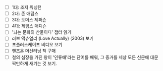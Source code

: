 - [ ] 1대: 조지 워싱턴
- [ ] 2대: 존 애덤스
- [ ] 3대: 토머스 제퍼슨
- [ ] 4대: 제임스 매디슨
- [ ] '뇌는 문화의 산물이다' 챕터 읽기
- [ ] 러브 액츄얼리 (Love Actually) (2003) 보기
- [ ] 포플러스케이프 비디오 보기
- [ ] 핸즈온 머신러닝 책 구매
- [ ] 철의 심장을 가진 왕이 '인류애'라는 단어를 배워, 그 증거를 세상 모든 신문에 대문짝만하게 새기는 것 보기.